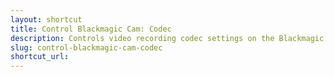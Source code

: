 ```yaml
---
layout: shortcut
title: Control Blackmagic Cam: Codec
description: Controls video recording codec settings on the Blackmagic Camera app for iOS
slug: control-blackmagic-cam-codec
shortcut_url: 
---
```

